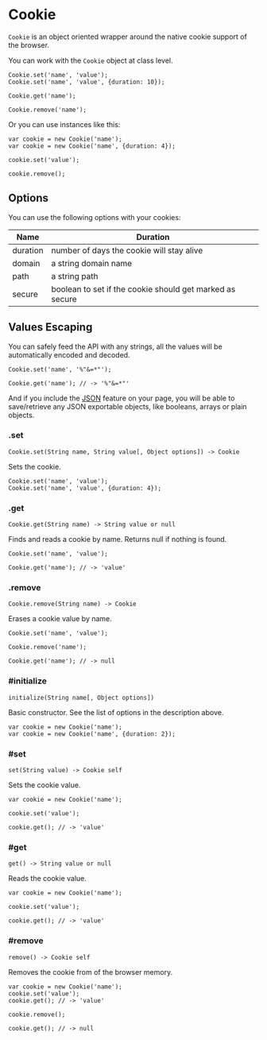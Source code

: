 # Cookie

`Cookie` is an object oriented wrapper around the native cookie support
of the browser.

You can work with the `Cookie` object at class level.

    Cookie.set('name', 'value');
    Cookie.set('name', 'value', {duration: 10});
    
    Cookie.get('name');
    
    Cookie.remove('name');

Or you can use instances like this:

    var cookie = new Cookie('name');
    var cookie = new Cookie('name', {duration: 4});
    
    cookie.set('value');
    
    cookie.remove();

## Options

You can use the following options with your cookies:

Name     | Duration                                                  |
---------|-----------------------------------------------------------|
duration | number of days the cookie will stay alive                 |
domain   | a string domain name                                      |
path     | a string path                                             |
secure   | boolean to set if the cookie should get marked as secure  |
 
## Values Escaping

You can safely feed the API with any strings, all the values will be
automatically encoded and decoded.

    Cookie.set('name', '%"&=*"');
    
    Cookie.get('name'); // -> '%"&=*"'

And if you include the [JSON](/goods/json) feature on your page, you will
be able to save/retrieve any JSON exportable objects, like booleans, arrays
or plain objects.


### .set

    Cookie.set(String name, String value[, Object options]) -> Cookie

Sets the cookie.

    Cookie.set('name', 'value');
    Cookie.set('name', 'value', {duration: 4});

### .get

    Cookie.get(String name) -> String value or null

Finds and reads a cookie by name. Returns null if nothing is found.

    Cookie.set('name', 'value');
    
    Cookie.get('name'); // -> 'value'

### .remove

    Cookie.remove(String name) -> Cookie 

Erases a cookie value by name.

    Cookie.set('name', 'value');
    
    Cookie.remove('name');
    
    Cookie.get('name'); // -> null


### #initialize

    initialize(String name[, Object options])

Basic constructor. See the list of options in the description above.

    var cookie = new Cookie('name');
    var cookie = new Cookie('name', {duration: 2});


### #set

    set(String value) -> Cookie self
  
Sets the cookie value.

    var cookie = new Cookie('name');
  
    cookie.set('value');
    
    cookie.get(); // -> 'value'


### #get

    get() -> String value or null
  
Reads the cookie value.

    var cookie = new Cookie('name');
    
    cookie.set('value');
    
    cookie.get(); // -> 'value'


### #remove

    remove() -> Cookie self

Removes the cookie from of the browser memory.

    var cookie = new Cookie('name');
    cookie.set('value');
    cookie.get(); // -> 'value'
    
    cookie.remove();
    
    cookie.get(); // -> null
